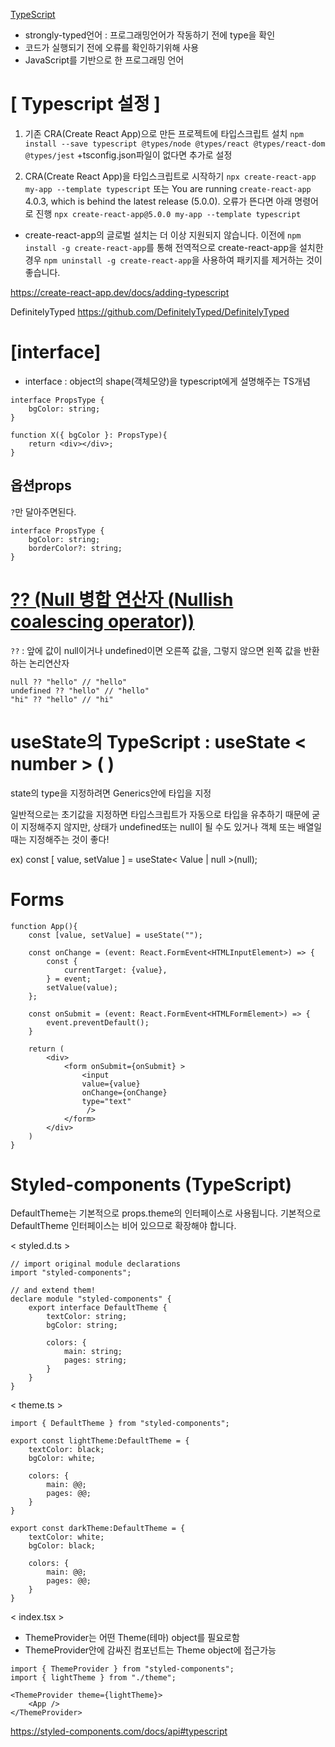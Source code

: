 [ TypeScript ](https://www.typescriptlang.org/play)

- strongly-typed언어 : 프로그래밍언어가 작동하기 전에 type을 확인
- 코드가 실행되기 전에 오류를 확인하기위해 사용
- JavaScript를 기반으로 한 프로그래밍 언어

# [ Typescript 설정 ]

1. 기존 CRA(Create React App)으로 만든 프로젝트에 타입스크립트 설치
   `npm install --save typescript @types/node @types/react @types/react-dom @types/jest`
   +tsconfig.json파일이 없다면 추가로 설정

2. CRA(Create React App)을 타입스크립트로 시작하기
   `npx create-react-app my-app --template typescript` 또는
   You are running `create-react-app` 4.0.3, which is behind the latest release (5.0.0). 오류가 뜬다면 아래 명령어로 진행
   `npx create-react-app@5.0.0 my-app --template typescript`

- create-react-app의 글로벌 설치는 더 이상 지원되지 않습니다.
  이전에 `npm install -g create-react-app`를 통해 전역적으로 create-react-app을 설치한 경우 `npm uninstall -g create-react-app`을 사용하여 패키지를 제거하는 것이 좋습니다.

https://create-react-app.dev/docs/adding-typescript

DefinitelyTyped
https://github.com/DefinitelyTyped/DefinitelyTyped

# [interface]

- interface : object의 shape(객체모양)을 typescript에게 설명해주는 TS개념

```
interface PropsType {
    bgColor: string;
}

function X({ bgColor }: PropsType){
    return <div></div>;
}
```

## 옵션props

`?`만 달아주면된다.

```
interface PropsType {
    bgColor: string;
    borderColor?: string;
}
```

# [ ?? (Null 병합 연산자 (Nullish coalescing operator)) ](https://developer.mozilla.org/ko/docs/Web/JavaScript/Reference/Operators/N)

`??` : 앞에 값이 null이거나 undefined이면 오른쪽 값을, 그렇지 않으면 왼쪽 값을 반환하는 논리연산자

```
null ?? "hello" // "hello"
undefined ?? "hello" // "hello"
"hi" ?? "hello" // "hi"
```

# useState의 TypeScript : useState < number > ( )

state의 type을 지정하려면 Generics안에 타입을 지정

일반적으로는 초기값을 지정하면 타입스크립트가 자동으로 타입을 유추하기 때문에 굳이 지정해주지 않지만, 상태가 undefined또는 null이 될 수도 있거나 객체 또는 배열일 때는 지정해주는 것이 좋다!

ex) const [ value, setValue ] = useState< Value | null >(null);

# Forms

```
function App(){
    const [value, setValue] = useState("");

    const onChange = (event: React.FormEvent<HTMLInputElement>) => {
        const {
            currentTarget: {value},
        } = event;
        setValue(value);
    };

    const onSubmit = (event: React.FormEvent<HTMLFormElement>) => {
        event.preventDefault();
    }

    return (
        <div>
            <form onSubmit={onSubmit} >
                <input
                value={value}
                onChange={onChange}
                type="text"
                 />
            </form>
        </div>
    )
}
```

# Styled-components (TypeScript)

DefaultTheme는 기본적으로 props.theme의 인터페이스로 사용됩니다.
기본적으로 DefaultTheme 인터페이스는 비어 있으므로 확장해야 합니다.

< styled.d.ts >

```
// import original module declarations
import "styled-components";

// and extend them!
declare module "styled-components" {
    export interface DefaultTheme {
        textColor: string;
        bgColor: string;

        colors: {
            main: string;
            pages: string;
        }
    }
}
```

< theme.ts >

```
import { DefaultTheme } from "styled-components";

export const lightTheme:DefaultTheme = {
    textColor: black;
    bgColor: white;

    colors: {
        main: @@;
        pages: @@;
    }
}

export const darkTheme:DefaultTheme = {
    textColor: white;
    bgColor: black;

    colors: {
        main: @@;
        pages: @@;
    }
}
```

< index.tsx >

- ThemeProvider는 어떤 Theme(테마) object를 필요로함
- ThemeProvider안에 감싸진 컴포넌트는 Theme object에 접근가능

```
import { ThemeProvider } from "styled-components";
import { lightTheme } from "./theme";

<ThemeProvider theme={lightTheme}>
    <App />
</ThemeProvider>
```

https://styled-components.com/docs/api#typescript
